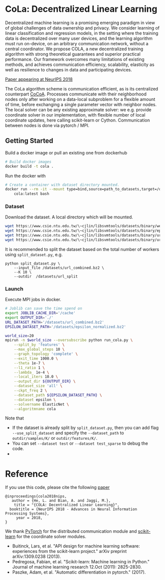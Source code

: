 # CoLa: Decentralized Linear Learning

Decentralized machine learning is a promising emerging paradigm in view of global challenges of data ownership and privacy. We consider learning of linear classification and regression models, in the setting where the training data is decentralized over many user devices, and the learning algorithm must run on-device, on an arbitrary communication network, without a central coordinator. We propose COLA, a new decentralized training algorithm with strong theoretical guarantees and superior practical performance. Our framework overcomes many limitations of existing methods, and achieves communication efficiency, scalability, elasticity as well as resilience to changes in data and participating devices.

[Paper appearing at NeurIPS 2018](https://arxiv.org/abs/1808.04883)

The CoLa algorithm scheme is communication efficient, as is its centralized counterpart [CoCoA](https://arxiv.org/abs/1611.02189). Processes communicate with their neighborhood nodes only after working on a data-local subproblem for a flexible amount of time, before exchanging a single parameter vector with neighbor nodes. The local solver can be any existing approximate solver: we e.g. provide coordinate solver in our implementation, with flexible number of local coordinate updates, here calling scikit-learn or Cython. Communication between nodes is done via pytorch / MPI.

## Getting Started
Build a docker image or pull an existing one from dockerhub
```bash
# Build docker images
docker build -t cola .
```
Run the docker with
```bash
# Create a container with dataset directory mounted.
docker run --rm -it --mount type=bind,source=path_to_datasets,target=/datasets \
    cola:latest bash
```

### Dataset
Download the dataset. A local directory which will be mounted.
```bash
wget https://www.csie.ntu.edu.tw/\~cjlin/libsvmtools/datasets/binary/webspam_wc_normalized_trigram.svm.bz2
wget https://www.csie.ntu.edu.tw/\~cjlin/libsvmtools/datasets/binary/epsilon_normalized.bz2
wget https://www.csie.ntu.edu.tw/\~cjlin/libsvmtools/datasets/binary/url_original.tar.bz2
wget https://www.csie.ntu.edu.tw/\~cjlin/libsvmtools/datasets/binary/url_combined.bz2
```
It is recommended to split the dataset based on the total number of workers using `split_dataset.py`, e.g.
```
python split_dataset.py \
    --input_file /datasets/url_combined.bz2 \
    --K 10 \
    --outdir  /datasets/url_split
```

### Launch
Execute MPI jobs in docker.
```bash
# Joblib can save the time spend on 
export JOBLIB_CACHE_DIR='/cache'
export OUTPUT_DIR='./'
URL_DATASET_PATH='/datasets/url_combined.bz2'
EPSILON_DATASET_PATH='/datasets/epsilon_normalized.bz2'

world_size=20
mpirun -n $world_size --oversubscribe python run_cola.py \
    --split_by 'features' \
    --max_global_steps 10 \
    --graph_topology 'complete' \
    --exit_time 1000.0 \
    --theta 1e-7 \
    --l1_ratio 1 \
    --lambda_ 1e-4 \
    --local_iters 10.0 \
    --output_dir ${OUTPUT_DIR} \
    --dataset_size 'all' \
    --ckpt_freq 2 \
    --dataset_path ${EPSILON_DATASET_PATH} \
    --dataset epsilon \
    --solvername ElasticNet \
    --algoritmname cola
```
Note that
- If the dataset is already split by `split_dataset.py`, then you can add flag `--use_split_dataset` and specify the `--dataset_path` to `outdir/samples/K/` or `outdir/features/K/`.
- You can set `--dataset test` or `--dataset test_sparse` to debug the code.
- 

# Reference
If you use this code, please cite the following [paper](https://arxiv.org/abs/1808.04883)

    @inproceedings{cola2018nips,
       author = {He, L. and Bian, A. and Jaggi, M.},
        title = "{COLA: Decentralized Linear Learning}",
      booktitle = {NeurIPS 2018 - Advances in Neural Information Processing Systems},
         year = 2018,
    }

We thank [PyTorch](https://pytorch.org/) for the distributed communication module and [scikit-learn](http://scikit-learn.org/stable/) for the coordinate solver modules.

* Buitinck, Lars, et al. "API design for machine learning software: experiences from the scikit-learn project." arXiv preprint arXiv:1309.0238 (2013).
* Pedregosa, Fabian, et al. "Scikit-learn: Machine learning in Python." Journal of machine learning research 12.Oct (2011): 2825-2830.
* Paszke, Adam, et al. "Automatic differentiation in pytorch." (2017).


